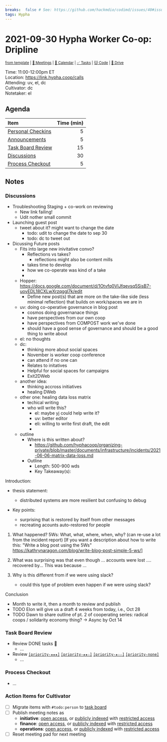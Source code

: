 ```yaml
---
breaks:  false # See: https://github.com/hackmdio/codimd/issues/40#issuecomment-172927690
tags: Hypha
---
```

# 2021-09-30 Hypha Worker Co-op: Dripline

<sup>[from template][template] | [:notebook: Meetings][meetings] | [:date: Calendar][calendar] | [:white_check_mark: Tasks][tasks] | [:cat: Code][gh] | [:open_file_folder: Drive][drive]</sup>

Time:       11:00-12:00pm ET  
Location:   https://link.hypha.coop/calls  
Attending:  uv, el, dc  
Cultivator: dc  
Notetaker:  el

## Agenda

| Item                                            | Time (min) |
|:------------------------------------------------|-----------:|
| [Personal Checkins](#Personal-Checkins)         |          5 |
| [Announcements](#Announcements)                 |          5 |
| [Task Board Review](#Task-Board-Review)         |         15 |
| [Discussions](#Discussions)                     |         30 |
| [Process Checkout](#Process-Checkout)           |          5 |

## Notes


### Discussions

- Troubleshooting Staging + co-work on reviewing
    - New link failing! 
    - Udit nother small commit
- Launching guest post
    - tweet about it? might want to change the date
        - todo: udit to change the date to sep 30
        - todo: dc to tweet out
- Dicussing Future posts
    - Fits into large new inivitative convo?
        - Reflections vs takes?
            - reflections might also be content mills
        - takes time to develop
        - how we co-operate was kind of a take
        - 
    - Hopper:  https://docs.google.com/document/d/1Otvfq0VIJfqevsq5SisB7-uovEDL18CXLwXrzqggl7k/edit
        - Define new post(s) that are more on the take-like side (less minimal reflection) that builds on work/spaces we are in 
    - uv: doing co-operative governance in blog post
        - cosmos doing governanace things 
        - have perspectives from our own coop
        - have perspectives from COMPOST work we've done
        - should have a good sense of governance and should be a good thing to write about
    - el: no thoughts
    - dc: 
        - thinking more about social spaces
        - November is worker coop conference
        - can attend if no one can
        - Relates to initatives
        - Helpful for social spaces for campaigns
        - Exit2DWeb
    - another idea:
        - thinking accross initiatives
        - healing DWeb
    - other one: healing data loss matrix 
        - techical writing 
        - who will write this?
            - el: maybe yj could help write it?
            - uv: better editor
            - eli: willing to write first draft, the edit
            - 
    - outline
        - Where is this written about?
            - https://github.com/hyphacoop/organizing-private/blob/master/documents/infrastructure/incidents/2021-06-06-matrix-data-loss.md
        - Outline
            - Length: 500-900 wds
            - Key Takeaway(s):

Introduction:
- thesis statement:
  - distributed systems are more resilient but confusing to debug

- Key points:
  - surprising that is restored by itself from other messages
  - recreating acounts auto-restored for people

1. What happened?
5Ws: What, what, where, when, why? (can re-use a lot from the incident report) 
[If you want a description about how to write this: "Write a blog post using the 5Ws" https://kathrynaragon.com/blog/write-blog-post-simple-5-ws/]

2. What was surprising was that even though ... accounts were lost .... recovered by... This was because ...

3. Why is this different from if we were using slack?
    - could this type of problem even happen if we were using slack?

Conclusion

- Month to write it, then a month to review and publish
- TODO Elon will give us a draft 4 weeks from today, i.e., Oct 28
- TODO Dawn to share outline of pt. 2 of cooperating series: radical coops / solidarity economy thing? -> Async by Oct 14




### Task Board Review

- Review DONE tasks :tada:
	- ...
- Review [`[priority-★★★]`][l-pri-hi] [`[priority-★★☆]`][l-pri-md] [`[priority-★☆☆]`][l-pri-lo] [`[priority-none]`][l-pri-none]
	- ...



### Process Checkout

- ...


### Action Items for Cultivator

- [ ] Migrate items with `#todo:person` to [task board][tasks]
- [ ] Publish meeting notes as
	- **initiative**: [open access][initiative-public], or [publicly indexed][initiative-index] with [restricted access][initiative-private]
	- **finance**: [open access][fin-public], or [publicly indexed][fin-index] with [restricted access][fin-private]
	- **operations**: [open access][ops-public], or [publicly indexed][ops-index] with [restricted access][ops-private]
- [ ] Reset meeting pad for next meeting

<!-- Links: Important -->
[template]: https://link.hypha.coop/wg-template
[meetings]: https://link.hypha.coop/meetings
[calendar]: https://link.hypha.coop/calendar
[tasks]:    https://link.hypha.coop/tasks
[gh]:       https://link.hypha.coop/gh
[drive]:    https://link.hypha.coop/drive

<!-- Links: Labels -->
[l-pri-hi]: https://github.com/orgs/hyphacoop/projects/2?card_filter_query=label:[priority-★★★]
[l-pri-md]: https://github.com/orgs/hyphacoop/projects/2?card_filter_query=label:[priority-★★☆]
[l-pri-lo]: https://github.com/orgs/hyphacoop/projects/2?card_filter_query=label:[priority-★☆☆]
[l-pri-none]: https://github.com/orgs/hyphacoop/projects/2?card_filter_query=-label:[priority-★☆☆]+-label:[priority-★★☆]+-label:[priority-★★★]
[l-fin]: https://github.com/orgs/hyphacoop/projects/2?card_filter_query=label:"finance"
[l-opp]: https://github.com/orgs/hyphacoop/projects/2?card_filter_query=label:"opportunities"
[l-inf]: https://github.com/orgs/hyphacoop/projects/2?card_filter_query=label:"infrastructure"
[l-ops]: https://github.com/orgs/hyphacoop/projects/2?card_filter_query=label:"operations"
[l-chrysalis]: https://github.com/orgs/hyphacoop/projects/2?card_filter_query=label:"init-chrysalis"
[l-migration]: https://github.com/orgs/hyphacoop/projects/2?card_filter_query=label:"init-migration"
[l-drip ]: https://github.com/orgs/hyphacoop/projects/2?card_filter_query=label:"init-drip"
[l-hello]: https://github.com/orgs/hyphacoop/projects/2?card_filter_query=label:"init-hello"
[l-improvetech]: https://github.com/orgs/hyphacoop/projects/2?card_filter_query=label:"init-improvetech"
[l-homeostatis]: https://github.com/orgs/hyphacoop/projects/2?card_filter_query=label:"init-homeostatis"
[l-ochost]: https://github.com/orgs/hyphacoop/projects/2?card_filter_query=label:"init-ochost"
[l-radcoops]: https://github.com/orgs/hyphacoop/projects/2?card_filter_query=label:"init-radcoops"
[l-socials]: https://github.com/orgs/hyphacoop/projects/2?card_filter_query=label:"init-socials"

<!-- Links: Archive -->
[initiative-public]:   https://github.com/hyphacoop/organizing/new/master?filename=_posts/meeting-notes/2021-MM-DD-initiative.md
[initiative-index]:    https://github.com/hyphacoop/organizing/new/master?filename=_posts/private/meeting-notes/2021-MM-DD-initiative.md&value=Empty%20file%20for%20public%20indexing%20of%20access-restricted%20file.
[initiative-private]:  https://github.com/hyphacoop/organizing-private/new/master?filename=meeting-notes/2021-MM-DD-initiative.md
[inf-public]:   https://github.com/hyphacoop/organizing/new/master?filename=_posts/meeting-notes/2021-MM-DD-infrastructure.md
[inf-index]:    https://github.com/hyphacoop/organizing/new/master?filename=_posts/private/meeting-notes/2021-MM-DD-infrastructure.md&value=Empty%20file%20for%20public%20indexing%20of%20access-restricted%20file.
[inf-private]:  https://github.com/hyphacoop/organizing-private/new/master?filename=meeting-notes/2021-MM-DD-infrastructure.md
[fin-public]:   https://github.com/hyphacoop/organizing/new/master?filename=_posts/meeting-notes/2021-MM-DD-finance.md
[fin-index]:    https://github.com/hyphacoop/organizing/new/master?filename=_posts/private/meeting-notes/2021-MM-DD-finance.md&value=Empty%20file%20for%20public%20indexing%20of%20access-restricted%20file.
[fin-private]:  https://github.com/hyphacoop/organizing-private/new/master?filename=meeting-notes/2021-MM-DD-finance.md
[ops-public]:   https://github.com/hyphacoop/organizing/new/master?filename=_posts/meeting-notes/2021-MM-DD-operations.md
[ops-index]:    https://github.com/hyphacoop/organizing/new/master?filename=_posts/private/meeting-notes/2021-MM-DD-operations.md&value=Empty%20file%20for%20public%20indexing%20of%20access-restricted%20file.
[ops-private]:  https://github.com/hyphacoop/organizing-private/new/master?filename=meeting-notes/2021-MM-DD-operations.md
